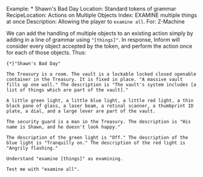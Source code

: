 Example: * Shawn's Bad Day
Location: Standard tokens of grammar
RecipeLocation: Actions on Multiple Objects
Index: EXAMINE multiple things at once
Description: Allowing the player to ``examine all``.
For: Z-Machine

  
We can add the handling of multiple objects to an existing action simply by adding in a line of grammar using `"[things]"`. In response, Inform will consider every object accepted by the token, and perform the action once for each of those objects. Thus:

  

``` inform7
{*}"Shawn's Bad Day"

The Treasury is a room. The vault is a lockable locked closed openable container in the Treasury. It is fixed in place. "A massive vault fills up one wall." The description is "The vault's system includes [a list of things which are part of the vault]."

A little green light, a little blue light, a little red light, a thin black pane of glass, a laser beam, a retinal scanner, a thumbprint ID plate, a dial, and a large lever are part of the vault.

The security guard is a man in the Treasury. The description is "His name is Shawn, and he doesn't look happy."

The description of the green light is "Off." The description of the blue light is "Tranquilly on." The description of the red light is "Angrily flashing."

Understand "examine [things]" as examining.

Test me with "examine all".
```


